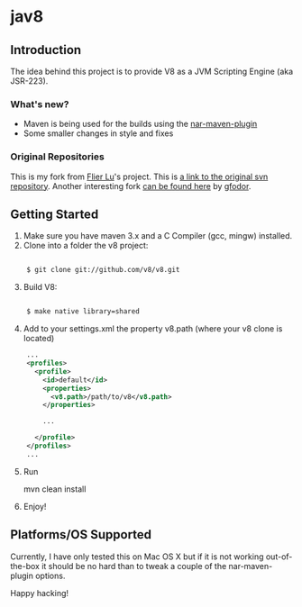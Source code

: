 # jav8

## Introduction

The idea behind this project is to provide V8 as a JVM Scripting Engine (aka JSR-223).

### What's new?

  * Maven is being used for the builds using the [nar-maven-plugin](https://github.com/duns/maven-nar-plugin/)
  * Some smaller changes in style and fixes

### Original Repositories

This is my fork from [Flier Lu](https://github.com/flier)'s project. This is [a link to the original svn repository](http://code.google.com/p/jav8/). 
Another interesting fork [can be found here](https://github.com/gfodor/jav8) by [gfodor](https://github.com/gfodor).

## Getting Started

1. Make sure you have maven 3.x and a C Compiler (gcc, mingw) installed.
2. Clone into a folder the v8 project:
```sh

    $ git clone git://github.com/v8/v8.git
```
3. Build V8:
```sh

    $ make native library=shared
```
4. Add to your settings.xml the property v8.path (where your v8 clone is located)
```xml
    ...
    <profiles>
      <profile>
        <id>default</id>
        <properties>
          <v8.path>/path/to/v8</v8.path>
        </properties>

        ...

      </profile>
    </profiles>
    ...
```
5. Run

    mvn clean install

6. Enjoy!

## Platforms/OS Supported

Currently, I have only tested this on Mac OS X but if it is not working out-of-the-box it should be no hard than to tweak a couple of the nar-maven-plugin options.

Happy hacking!
